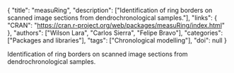 {
  "title": "measuRing",
  "description": ["Identification of ring borders on scanned image sections from dendrochronological samples."],
  "links": {
    "CRAN": "https://cran.r-project.org/web/packages/measuRing/index.html"
  },
  "authors": ["Wilson Lara", "Carlos Sierra", "Felipe Bravo"],
  "categories": ["Packages and libraries"],
  "tags": ["Chronological modelling"],
  "doi": null
}

<!-- Generated by csv2md.R – do not edit by hand -->

Identification of ring borders on scanned image sections from dendrochronological samples.